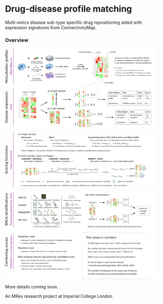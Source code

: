 # Drug-disease profile matching

Multi-omics disease sub-type specific drug repositioning aided with expression signatures from ConnectivityMap.

### Overview

![](/images/profiles_and_expression.png?raw=true)

![](/images/scoring_functions.png?raw=true)

![](/images/stratifications.png?raw=true)


More details coming soon.

An MRes research project at Imperial College London.

